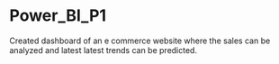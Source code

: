 # Power_BI_P1

Created dashboard of an e commerce website where the sales can be analyzed and latest latest trends can be predicted. 
